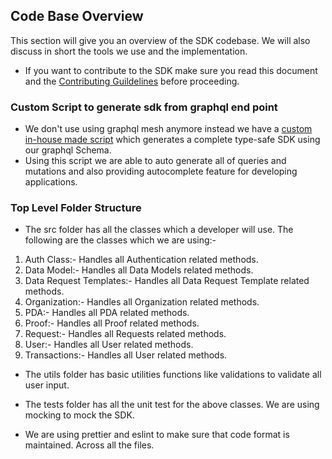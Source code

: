 ## Code Base Overview

This section will give you an overview of the SDK codebase. We will also discuss in short the tools we use and the implementation.

- If you want to contribute to the SDK make sure you read this document and the [Contributing Guildelines](https://github.com/Gateway-DAO/javascript-sdk/blob/main/CONTRIBUTING.md) before proceeding.

### Custom Script to generate sdk from graphql end point

- We don't use using graphql mesh anymore instead we have a [custom in-house made script](https://github.com/Gateway-DAO/gateway-js-sdk/blob/develop/scripts/generateSDK/generate.js) which generates a complete type-safe SDK using our graphql Schema.
- Using this script we are able to auto generate all of queries and mutations and also providing autocomplete feature for developing applications.

### Top Level Folder Structure

- The src folder has all the classes which a developer will use. The following are the classes which we are using:-

1. Auth Class:- Handles all Authentication related methods.
2. Data Model:- Handles all Data Models related methods.
3. Data Request Templates:- Handles all Data Request Template related methods.
4. Organization:- Handles all Organization related methods.
5. PDA:- Handles all PDA related methods.
6. Proof:- Handles all Proof related methods.
7. Request:- Handles all Requests related methods.
8. User:- Handles all User related methods.
9. Transactions:- Handles all User related methods.

- The utils folder has basic utilities functions like validations to validate all user input.

- The tests folder has all the unit test for the above classes. We are using mocking to mock the SDK.

- We are using prettier and eslint to make sure that code format is maintained. Across all the files.
